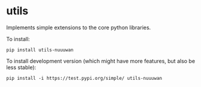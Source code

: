 # utils

Implements simple extensions to the core python libraries.

To install:

```
pip install utils-nuuuwan
```

To install development version (which might have more features, but also be
less stable):

```
pip install -i https://test.pypi.org/simple/ utils-nuuuwan
```
